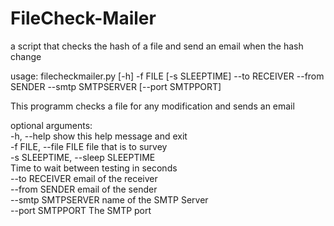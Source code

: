 # FileCheck-Mailer
a script that checks the hash of a file and send an email when the hash change  

usage: filecheckmailer.py [-h] -f FILE [-s SLEEPTIME] --to RECEIVER --from  
                          SENDER --smtp SMTPSERVER [--port SMTPPORT]  

This programm checks a file for any modification and sends an email  
  
optional arguments:  
  -h, --help            show this help message and exit  
  -f FILE, --file FILE  file that is to survey  
  -s SLEEPTIME, --sleep SLEEPTIME  
                        Time to wait between testing in seconds  
  --to RECEIVER         email of the receiver  
  --from SENDER         email of the sender  
  --smtp SMTPSERVER     name of the SMTP Server  
  --port SMTPPORT       The SMTP port  
  
